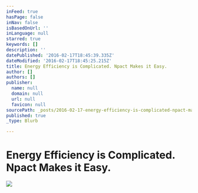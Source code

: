 ```yaml
---
inFeed: true
hasPage: false
inNav: false
isBasedOnUrl: ''
inLanguage: null
starred: true
keywords: []
description: ''
datePublished: '2016-02-17T18:45:39.335Z'
dateModified: '2016-02-17T18:45:25.215Z'
title: Energy Efficiency is Complicated. Npact Makes it Easy.
author: []
authors: []
publisher:
  name: null
  domain: null
  url: null
  favicon: null
sourcePath: _posts/2016-02-17-energy-efficiency-is-complicated-npact-makes-it-easy.md
published: true
_type: Blurb

---
```

# Energy Efficiency is Complicated. Npact Makes it Easy.
![](https://the-grid-user-content.s3-us-west-2.amazonaws.com/a14a30d7-9632-472f-89e8-d8cc7d4e27f3.png)